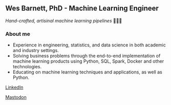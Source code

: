 ## Wes Barnett, PhD - Machine Learning Engineer

_Hand-crafted, artisinal machine learning pipelines_ 🧑🏻‍🏭

### About me

* Experience in engineering, statistics, and data science in both academic and industry settings.
* Solving business problems through the end-to-end implementation of machine learning products using Python, SQL, Spark, Docker and other technologies.
* Educating on machine learning techniques and applications, as well as Python.

[LinkedIn](https://linkedin.com/in/wesbarnett)

<a rel="me" href="https://fosstodon.org/@barnett">Mastodon</a>
